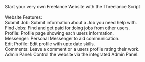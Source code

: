 
<br><br>
Start your very own Freelance Website with the Threelance Script
<br><br>
Website Features:<br>
Submit Job: Submit information about a Job you need help with.<br>
Find Jobs: Find and get paid for doing jobs from other users.<br>
Profile: Profile page showing each users information.<br>
Messenger: Personal Messenger to aid communication.<br>
Edit Profile: Edit profile with upto date skills.<br>
Comments: Leave a comment on a users profile rating their work.<br>
Admin Panel: Control the website via the integrated Admin Panel.<br>
